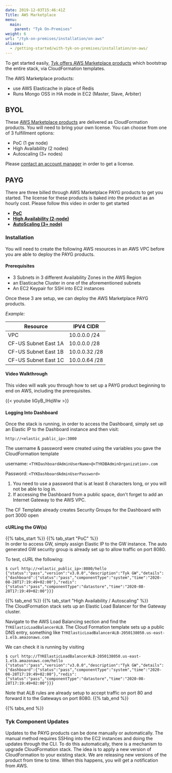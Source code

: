 ```yaml
---
date: 2019-12-03T15:46:41Z
Title: AWS Marketplace
menu:
  main:
    parent: "Tyk On-Premises"
weight: 6
url: "/tyk-on-premises/installation/on-aws"
aliases:
  - /getting-started/with-tyk-on-premises/installation/on-aws/
---
```


To get started easily, [Tyk offers AWS Marketplace products][6] which bootstrap the entire stack, via CloudFormation templates.

The AWS Marketplace products:

- use AWS Elasticache in place of Redis
- Runs Mongo OSS in HA mode in EC2 (Master, Slave, Arbiter)

## BYOL

These [AWS Marketplace products][5] are delivered as CloudFormation products. You will need to bring your own license.  You can choose from one of 3 fulfillment options:

- PoC (1 gw node)
- High Availability (2 nodes)
- Autoscaling (3+ nodes)

Please [contact an account manager][7] in order to get a license.

## PAYG
There are three billed through AWS Marketplace PAYG products to get you started.  The license for these products is baked into the product as an hourly cost.  Please follow this video in order to get started

- [**PoC**][2]
- [**High Availability (2-node)**][4]
- [**AutoScaling (3+ node)**][3]

### Installation

You will need to create the following AWS resources in an AWS VPC before you are able to deploy the PAYG products.

#### Prerequisites

- 3 Subnets in 3 different Availability Zones in the AWS Region
- an Elasticache Cluster in one of the aforementioned subnets
- An EC2 Keypair for SSH into EC2 instances

Once these 3 are setup, we can deploy the AWS Marketplace PAYG products.

*Example:*

|  Resource            | IPV4 CIDR     |
|----------------------|---------------|
| VPC                  | 10.0.0.0 /24  |
| CF-US Subnet East 1A | 10.0.0.0 /28  |
| CF-US Subnet East 1B | 10.0.0.32 /28 |
| CF-US Subnet East 1C | 10.0.0.64 /28 |

#### Video Walkthrough
This video will walk you through how to set up a PAYG product beginning to end on AWS, including the prerequisites.

{{< youtube IiGyB_IHqWw >}}

#### Logging Into Dashboard
Once the stack is running, in order to access the Dashboard, simply set up an Elastic IP to the Dashboard instance and then visit:

`http://<elastic_public_ip>:3000`

The username & password were created using the variables you gave the CloudFormation template

username: `<TYKDashboardAdminUserName>@<TYKDBAdminOrganization>.com`

Password: `<TYKDashboardAdminUserPassword>`

1. You need to use a password that is at least 8 characters long, or you will not be able to log in.
2. If accessing the Dashboard from a public space, don't forget to add an Internet Gateway to the AWS VPC.

The CF Template already creates Security Groups for the Dashboard with port 3000 open

#### cURLing the GW(s)

{{% tabs_start %}}
{{% tab_start "PoC" %}}
<br>
In order to access GW, simply assign Elastic IP to the GW instance.  The auto generated GW security group is already set up to allow traffic on port 8080.

To test, cURL the following: 
```{.copyWrapper}
$ curl http://<elastic_public_ip>:8080/hello
{"status":"pass","version":"v3.0.0","description":"Tyk GW","details":{"dashboard":{"status":"pass","componentType":"system","time":"2020-08-28T17:19:49+02:00"},"redis":{"status":"pass","componentType":"datastore","time":"2020-08-28T17:19:49+02:00"}}}
```

{{% tab_end %}}
{{% tab_start "High Availability / Autoscaling" %}}
<br>
The CloudFormation stack sets up an Elastic Load Balancer for the Gateway cluster.  

Navigate to the AWS Load Balancing section and find the  `TYKElasticLoadBalancerALB`.  The Cloud Formation template sets up a public DNS entry, something like `TYKElasticLoadBalancerALB-2050138050.us-east-1.elb.amazonaws.com`

We can check it is running by visiting
```{.copyWrapper}
$ curl http://TYKElasticLoadBalancerALB-2050138050.us-east-1.elb.amazonaws.com/hello
{"status":"pass","version":"v3.0.0","description":"Tyk GW","details":{"dashboard":{"status":"pass","componentType":"system","time":"2020-08-28T17:19:49+02:00"},"redis":{"status":"pass","componentType":"datastore","time":"2020-08-28T17:19:49+02:00"}}}
```

Note that ALB rules are already setup to accept traffic on port 80 and forward it to the Gateways on port 8080.
{{% tab_end %}}

{{% tabs_end %}}


### Tyk Component Updates
Updates to the PAYG products can be done manually or automatically.  The manual method requires SSHing into the EC2 instances and doing the updates through the CLI.  To do this automatically, there is a mechanism to upgrade CloudFormation stack. The idea is to apply a new version of CloudFormation to your existing stack. We are releasing new versions of the product from time to time. When this happens, you will get a notification from AWS.


[2]: https://aws.amazon.com/marketplace/pp/prodview-elvk5mxxlkueu?qid=1575313242174&sr=0-4&ref_=srh_res_product_title
[3]: https://aws.amazon.com/marketplace/pp/prodview-2bgdxbpeygf5w?qid=1575313242174&sr=0-5&ref_=srh_res_product_title
[4]: https://aws.amazon.com/marketplace/pp/prodview-nempvlrcr4fq4?qid=1575313242174&sr=0-3&ref_=srh_res_product_title
[5]: https://aws.amazon.com/marketplace/pp/prodview-nphqjavwaqes6?ref_=aws-mp-console-subscription-detail-payg#pdp-pricing
[6]: https://aws.amazon.com/marketplace/seller-profile?id=432b7859-4299-4278-8eb2-f7bbe7739ec6&ref=dtl_prodview-nphqjavwaqes6
[7]: https://pages.tyk.io/get-started-with-tyk
